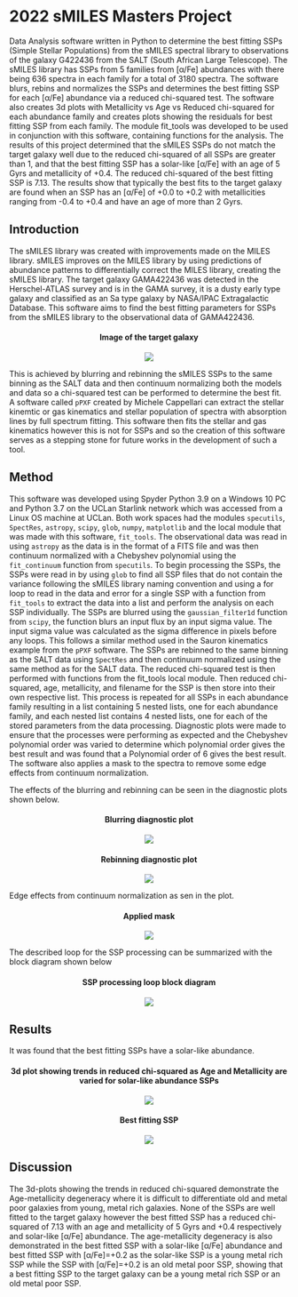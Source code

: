 # 2022 sMILES Masters Project

Data Analysis software written in Python to determine the best fitting SSPs (Simple Stellar Populations) from the sMILES spectral library to observations of the galaxy G422436 from the SALT (South African Large Telescope). The sMILES library has SSPs from 5 families from [α/Fe] abundances with there being 636 spectra in each family for a total of 3180 spectra. The software blurs, rebins and normalizes the SSPs and determines the best fitting SSP for each [α/Fe] abundance via a reduced chi-squared test. The software also creates 3d plots with Metallicity vs Age vs Reduced chi-squared for each abundance family and creates plots showing the residuals for best fitting SSP from each family. The module fit_tools was developed to be used in conjunction with this software, containing functions for the analysis. The results of this project determined that the sMILES SSPs do not match the target galaxy well due to the reduced chi-squared of all SSPs are greater than 1, and that the best fitting SSP has a solar-like [α/Fe] with an age of 5 Gyrs and metallicity of +0.4. The reduced chi-squared of the best fitting SSP is 7.13. The results show that typically the best fits to the target galaxy are found when an SSP has an [α/Fe] of +0.0 to +0.2 with metallicities ranging from -0.4 to +0.4 and have an age of more than 2 Gyrs.

## Introduction

The sMILES library was created with improvements made on the MILES library. sMILES improves on the MILES library by using predictions of abundance patterns to differentially correct the MILES library, creating the sMILES library. The target galaxy GAMA422436 was detected in the Herschel-ATLAS survey and is in the GAMA survey, it is a dusty early type galaxy and classified as an Sa type galaxy by NASA/IPAC Extragalactic Database. This software aims to find the best fitting parameters for SSPs from the sMILES library to the observational data of GAMA422436.

<h4 align=center> Image of the target galaxy </h4>

<div align="center">
  
![](https://raw.githubusercontent.com/ohughes1207/Academic_Projects/main/2022_sMILES_Masters_Project/figs/GAMA422436.PNG)

</div>
  
This is achieved by blurring and rebinning the sMILES SSPs to the same binning as the SALT data and then continuum normalizing both the models and data so a chi-squared test can be performed to determine the best fit. A software called ``pPXF`` created by Michele Cappellari can extract the stellar kinemtic or gas kinematics and stellar population of spectra with absorption lines by full spectrum fitting. This software then fits the stellar and gas kinematics however this is not for SSPs and so the creation of this software serves as a stepping stone for future works in the development of such a tool.


## Method

This software was developed using Spyder Python 3.9 on a Windows 10 PC and Python 3.7 on the UCLan Starlink network which was accessed from a Linux OS machine at UCLan. Both work spaces had the modules ``specutils``, ``SpectRes``, ``astropy``, ``scipy``, ``glob``, ``numpy``, ``matplotlib`` and the local module that was made with this software, ``fit_tools``. The observational data was read in using ``astropy`` as the data is in the format of a FITS file and was then continuum normalized with a Chebyshev polynomial using the ``fit_continuum`` function from ``specutils``. To begin processing the SSPs, the SSPs were read in by using ``glob`` to find all SSP files that do not contain the variance following the sMILES library naming convention and using a for loop to read in the data and error for a single SSP with a function from ``fit_tools`` to extract the data into a list and perform the analysis on each SSP individually.
The SSPs are blurred using the ``gaussian_filter1d`` function from ``scipy``, the function blurs an input flux by an input sigma value. The input sigma value was calculated as the sigma difference in pixels before any loops. This follows a similar method used in the Sauron kinematics example from the ``pPXF`` software.
The SSPs are rebinned to the same binning as the SALT data using ``SpectRes`` and then continuum normalized using the same method as for the SALT data. The reduced chi-squared test is then performed with functions from the fit_tools local module. Then reduced chi-squared, age, metallicity, and filename for the SSP is then store into their own respective list. This process is repeated for all SSPs in each abundance family resulting in a list containing 5 nested lists, one for each abundance family, and each nested list contains 4 nested lists, one for each of the stored parameters from the data processing.
Diagnostic plots were made to ensure that the processes were performing as expected and the Chebyshev polynomial order was varied to determine which polynomial order gives the best result and was found that a Polynomial order of 6 gives the best result. The software also applies a mask to the spectra to remove some edge effects from continuum normalization.

The effects of the blurring and rebinning can be seen in the diagnostic plots shown below.

<h4 align=center> Blurring diagnostic plot </h4>

<div align="center">
  
![](https://raw.githubusercontent.com/ohughes1207/Academic_Projects/main/2022_sMILES_Masters_Project/figs/Blurring_diagnostic.png)

</div>

<h4 align=center> Rebinning diagnostic plot </h4>

<div align="center">
  
![](https://raw.githubusercontent.com/ohughes1207/Academic_Projects/main/2022_sMILES_Masters_Project/figs/Rebinning_diagnostic.png)

</div>

Edge effects from continuum normalization as sen in the plot.

<h4 align=center> Applied mask </h4>

<div align="center">
  
![](https://raw.githubusercontent.com/ohughes1207/Academic_Projects/main/2022_sMILES_Masters_Project/figs/mask.PNG)

</div>


The described loop for the SSP processing can be summarized with the block diagram shown below

<h4 align=center> SSP processing loop block diagram </h4>

<div align="center">
  
![](https://raw.githubusercontent.com/ohughes1207/Academic_Projects/main/2022_sMILES_Masters_Project/figs/loop.PNG)

</div>


## Results

It was found that the best fitting SSPs have a solar-like abundance.

<h4 align=center> 3d plot showing trends in reduced chi-squared as Age and Metallicity are varied for solar-like abundance SSPs </h4>

<div align="center">
  
![](https://raw.githubusercontent.com/ohughes1207/Academic_Projects/main/2022_sMILES_Masters_Project/figs/3d_solar.PNG)

</div>



<h4 align=center> Best fitting SSP </h4>

<div align="center">
  
![](https://raw.githubusercontent.com/ohughes1207/Academic_Projects/main/2022_sMILES_Masters_Project/figs/best_SSP.PNG)

</div>

## Discussion

The 3d-plots showing the trends in reduced chi-squared demonstrate the Age-metallicity degeneracy where it is difficult to differentiate old and metal poor galaxies from young, metal rich galaxies. None of the SSPs are well fitted to the target galaxy however the best fitted SSP has a reduced chi-squared of 7.13 with an age and metallicity of 5 Gyrs and +0.4 respectively and solar-like [α/Fe] abundance. The age-metallicity degeneracy is also demonstrated in the best fitted SSP with a solar-like [α/Fe] abundance and best fitted SSP with [α/Fe]=+0.2 as the solar-like SSP is a young metal rich SSP while the SSP with [α/Fe]=+0.2 is an old metal poor SSP, showing that a best fitting SSP to the target galaxy can be a young metal rich SSP or an old metal poor SSP.
